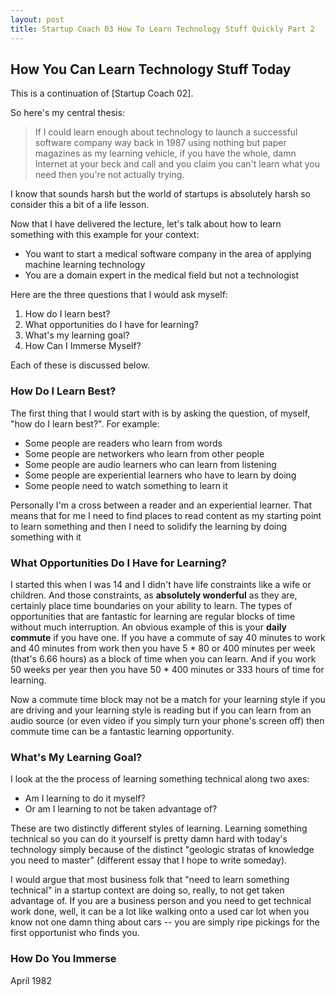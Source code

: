 ```yaml
---
layout: post
title: Startup Coach 03 How To Learn Technology Stuff Quickly Part 2
---
```


## How You Can Learn Technology Stuff Today

This is a continuation of [Startup Coach 02].

So here's my central thesis:

> If I could learn enough about technology to launch a successful software company way back in 1987 using nothing but paper magazines as my learning vehicle, if you have the whole, damn Internet at your beck and call and you claim you can't learn what you need then you're not actually trying.

I know that sounds harsh but the world of startups is absolutely harsh so consider this a bit of a life lesson.

Now that I have delivered the lecture, let's talk about how to learn something with this example for your context:

* You want to start a medical software company in the area of applying machine learning technology 
* You are a domain expert in the medical field but not a technologist

Here are the three questions that I would ask myself:

1. How do I learn best?
2. What opportunities do I have for learning?
3. What's my learning goal?
4. How Can I Immerse Myself?

Each of these is discussed below.

### How Do I Learn Best?

The first thing that I would start with is by asking the question, of myself, "how do I learn best?".  For example:

* Some people are readers who learn from words
* Some people are networkers who learn from other people
* Some people are audio learners who can learn from listening
* Some people are experiential learners who have to learn by doing
* Some people need to watch something to learn it

Personally I'm a cross between a reader and an experiential learner.  That means that for me I need to find places to read content as my starting point to learn something and then I need to solidify the learning by doing something with it

### What Opportunities Do I Have for Learning?

I started this when I was 14 and I didn't have life constraints like a wife or children.  And those constraints, as **absolutely wonderful** as they are, certainly place time boundaries on your ability to learn.  The types of opportunities that are fantastic for learning are regular blocks of time without much interruption.  An obvious example of this is your **daily commute** if you have one.  If you have a commute of say 40 minutes to work and 40 minutes from work then you have 5 * 80 or 400 minutes per week (that's 6.66 hours) as a block of time when you can learn.  And if you work 50 weeks per year then you have 50 * 400 minutes or 333 hours of time for learning.

Now a commute time block may not be a match for your learning style if you are driving and your learning style is reading but if you can learn from an audio source (or even video if you simply turn your phone's screen off) then commute time can be a fantastic learning opportunity.

### What's My Learning Goal?

I look at the the process of learning something technical along two axes:

* Am I learning to do it myself?
* Or am I learning to not be taken advantage of?

These are two distinctly different styles of learning.  Learning something technical so you can do it yourself is pretty damn hard with today's technology simply because of the distinct "geologic stratas of knowledge you need to master" (different essay that I hope to write someday).

I would argue that most business folk that "need to learn something technical" in a startup context are doing so, really, to not get taken advantage of.  If you are a business person and you need to get technical work done, well, it can be a lot like walking onto a used car lot when you know not one damn thing about cars -- you are simply ripe pickings for the first opportunist who finds you.

### How Do You Immerse






April 1982

